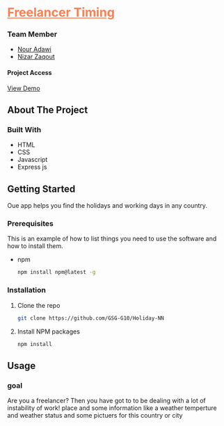 <br />
<h1>
  <a style="color:coral" href="https://github.com/GSG-G10/Mapi">
    Freelancer Timing
  </a>
</h1>

<!-- Team Members -->
### Team Member
* [Nour Adawi](https://github.com/NourAdawi)
* [Nizar Zaqout](https://github.com/Nizar7zak)
#### Project Access
[View Demo](https://freelancer-timing9.herokuapp.com/) 
<!-- ABOUT THE PROJECT -->
## About The Project
### Built With
* HTML
* CSS
* Javascript
* Express js



<!-- GETTING STARTED -->
## Getting Started

Oue app helps you find the holidays and working days in any country.

### Prerequisites

This is an example of how to list things you need to use the software and how to install them.
* npm
  ```sh
  npm install npm@latest -g
  ```

### Installation

1. Clone the repo
   ```sh
   git clone https://github.com/GSG-G10/Holiday-NN
   ```
2. Install NPM packages
   ```sh
   npm install
   ```


<!-- USAGE EXAMPLES -->
## Usage
### goal
Are you a freelancer? Then you have got to to be dealing with a lot of instability of work!
place and some information like a weather temperture
and weather status and some pictuers for this country or city
